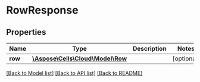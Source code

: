 # RowResponse

## Properties
Name | Type | Description | Notes
------------ | ------------- | ------------- | -------------
**row** | [**\Aspose\Cells\Cloud\Model\Row**](Row.md) |  | [optional] 

[[Back to Model list]](../README.md#documentation-for-models) [[Back to API list]](../README.md#documentation-for-api-endpoints) [[Back to README]](../README.md)


